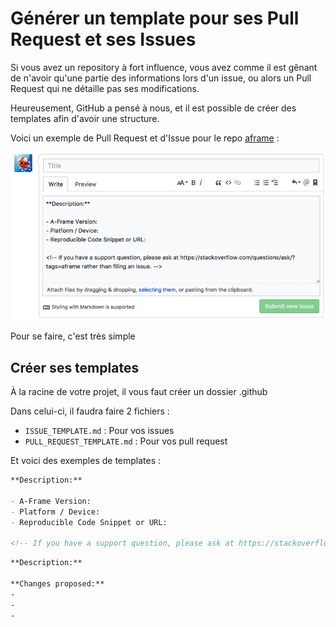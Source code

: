 # Générer un template pour ses Pull Request et ses Issues

Si vous avez un repository à fort influence, vous avez comme il est
gênant de n'avoir qu'une partie des informations lors d'un issue, ou
alors un Pull Request qui ne détaille pas ses modifications.

Heureusement, GitHub a pensé à nous, et il est possible de créer des
templates afin d'avoir une structure.

Voici un exemple de Pull Request et d'Issue pour le repo [aframe](https://github.com/aframevr/aframe/issues/new) :

![Template PR Github](./_img/template_pr_github.png)

Pour se faire, c'est très simple

## Créer ses templates

À la racine de votre projet, il vous faut créer un dossier .github

Dans celui-ci, il faudra faire 2 fichiers :

* `ISSUE_TEMPLATE.md` : Pour vos issues
* `PULL_REQUEST_TEMPLATE.md` : Pour vos pull request

Et voici des exemples de templates :

```markdown
**Description:**

- A-Frame Version:
- Platform / Device:
- Reproducible Code Snippet or URL:

<!-- If you have a support question, please ask at https://stackoverflow.com/questions/ask/?tags=aframe rather than filing an issue. -->
```

```markdown
**Description:**

**Changes proposed:**
-
-
-
```
